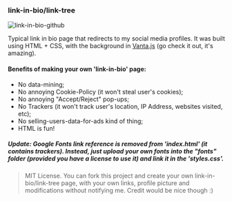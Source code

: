 ### link-in-bio/link-tree

![link-in-bio-github](https://user-images.githubusercontent.com/108239558/192182634-a6c7d00a-0d1b-4a0e-ad9b-683459c64ee5.jpg)

Typical link in bio page that redirects to my social media profiles. It was built using HTML + CSS, with the background in <a href="https://www.vantajs.com/">Vanta.js</a> (go check it out, it's amazing). 

#### Benefits of making your own 'link-in-bio' page:
- No data-mining;
- No annoying Cookie-Policy (it won't steal user's cookies);
- No annoying "Accept/Reject" pop-ups;
- No Trackers (it won't track user's location, IP Address, websites visited, etc);
- No selling-users-data-for-ads kind of thing;
- HTML is fun!

##### Update: Google Fonts link reference is removed from 'index.html' (it contains trackers). Instead, just upload your own fonts into the "fonts" folder (provided you have a license to use it) and link it in the 'styles.css'. 

> MIT License.
You can fork this project and create your own link-in-bio/link-tree page, with your own links, profile picture and modifications without notifying me. Credit would be nice though :)
